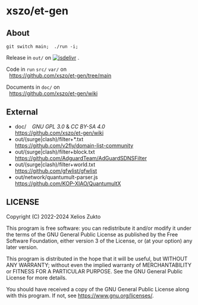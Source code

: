 # xszo/et-gen

## About

`git switch main;  ./run -i;`

Release in `out/` on
[![jsdelivr](https://data.jsdelivr.com/v1/package/gh/xszo/etc/badge)](https://www.jsdelivr.com/package/gh/xszo/etc)
.

Code in `run` `src/` `var/` on  
  <https://github.com/xszo/et-gen/tree/main>

Documents in `doc/` on  
  <https://github.com/xszo/et-gen/wiki>

## External

- doc/    _GNU GPL 3.0_ & _CC BY-SA 4.0_  
  <https://github.com/xszo/et-gen/wiki>
- out/(surge|clash)/filter+\*.txt  
  <https://github.com/v2fly/domain-list-community>
- out/(surge|clash)/filter+block.txt  
  <https://github.com/AdguardTeam/AdGuardSDNSFilter>
- out/(surge|clash)/filter+world.txt  
  <https://github.com/gfwlist/gfwlist>
- out/network/quantumult-parser.js  
  <https://github.com/KOP-XIAO/QuantumultX>

## LICENSE

Copyright (C) 2022-2024 Xelios Zukto

This program is free software: you can redistribute it and/or modify
it under the terms of the GNU General Public License as published by
the Free Software Foundation, either version 3 of the License, or
(at your option) any later version.

This program is distributed in the hope that it will be useful,
but WITHOUT ANY WARRANTY; without even the implied warranty of
MERCHANTABILITY or FITNESS FOR A PARTICULAR PURPOSE. See the
GNU General Public License for more details.

You should have received a copy of the GNU General Public License
along with this program. If not, see <https://www.gnu.org/licenses/>.
